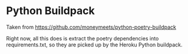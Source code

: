 # Python Buildpack

Taken from https://github.com/moneymeets/python-poetry-buildpack

Right now, all this does is extract the poetry dependencies into requirements.txt, so they
are picked up by the Heroku Python buildpack.
